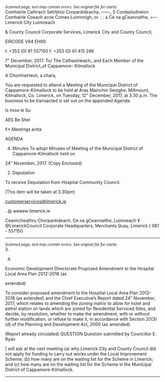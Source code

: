 *<small>Scanned page, text may contain errors. See original file for clarity</small>*  
Comhairle Cathrach Setrbhisi Corpardideacha,
_—_—_ 5 Cordasludneion Comhairle Coeach acne Comes Luimnnigh,
or. : : a Cé na gCeannaithe,
=— Limerick City Luimneach

& County Council
Corporate Services,
Limerick City and County Council,

EIRCODE V94 EH90

t: +353 (0) 61 557150
f: +353 (0) 61 415 266

7" December, 2017.
To/ The Cathaoirleach_ and Each Member of the Municipal District_of Cappamore-
Kilmallock

A Chomhairleoir, a chara,

You are requested to attend a Meeting of the Municipal District of Cappamore-Kilmallock to be
held at Aras Mainchin Seoighe, Millmount, Kilmallock, Co. Limerick, on Tuesday, 12"
December, 2017, at 3.30 p.m. The business to be transacted is set out on the appended
Agenda.

Is mise le Su

AES Be Shel

¢* Meetings anita

AGENDA

4. Minutes
To adopt Minutes of Meeting of the Municipal District of Cappamore-Kilmallock held on

24" November, 2017.
(Copy Enclosed)

2. Deputation

To receive Deputation from Hospital Community Council.

(This item will be taken at 3.30pm)

customerservices@limerick.ie

. @ wewew limerick.ie

Ceanncheathru Chorparéideach, Cé na gCeannaithe, Luimneach ¥ @LimerickCouncil
Corporate Headquarters, Merchants Quay, Limerick ( 061 - 557150

---
*<small>Scanned page, text may contain errors. See original file for clarity</small>*  
3.

4.

Economic Development Directorate
Proposed Amendment to the Hospital Local Area Plan 2012-2018 (as

extended)

To consider proposed amendment to the Hospital Local Area Plan 2012-2018 (as
extended) and the Chief Executive’s Report dated 24” November, 2017, which relates
to amending the zoning matrix to allow for hotel and petrol station on lands which are
zoned for Residential Serviced Sites, and decide, by resolution, whether to make the
amendment, with or without further modification, or refuse to make it, in accordance
with Section 20(3)(d) of the Planning and Development Act, 2000 (as amended).

(Report already circulated)
QUESTION
Question submitted by Councillor E. Ryan

| will ask at the next meeting (a) why Limerick City and County Council did not apply for
funding to carry out works under the Local Improvement Scheme; (b) how many are on
the waiting list for the Scheme in Limerick; and (c) how many are on the waiting list for
the Scheme in the Municipal District of Cappamore-Kilmallock.

---
